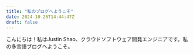 ```yaml
---
title: "私のブログへようこそ"
date: 2024-10-26T14:44:47Z
draft: false
---
```


こんにちは！私はJustin Shao、クラウドソフトウェア開発エンジニアです。私の多言語ブログへようこそ。
